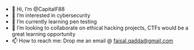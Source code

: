 - 👋 Hi, I’m @CapitalF88
- 👀 I’m interested in cybersecurity
- 🌱 I’m currently learning pen testing
- 💞️ I’m looking to collaborate on ethical hacking projects, CTFs would be a great learning opportunity
- 📫 How to reach me: Drop me an email @ faisal.qadda@gmail.com

<!---
CapitalF88/CapitalF88 is a ✨ special ✨ repository because its `README.md` (this file) appears on your GitHub profile.
You can click the Preview link to take a look at your changes.
--->
